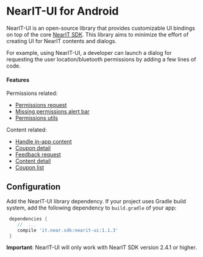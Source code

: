 # NearIT-UI for Android
NearIT-UI is an open-source library that provides customizable UI bindings on top of the core [NearIT SDK](https://github.com/nearit/Android-SDK).
This library aims to minimize the effort of creating UI for NearIT contents and dialogs.

For example, using NearIT-UI, a developer can launch a dialog for requesting the user location/bluetooth permissions by adding a few lines of code.

#### Features
Permissions related:
- [Permissions request](docs/PERMISSIONS.md)
- [Missing permissions alert bar](docs/PERMISSIONBAR.md)
- [Permissions utils](docs/PERMISSIONS_UTILS.md)

Content related:
- [Handle in-app content](docs/NOTIFICATIONS.md)
- [Coupon detail](docs/COUPON.md)
- [Feedback request](docs/FEEDBACK.md)
- [Content detail](docs/CONTENT.md)
- [Coupon list](docs/COUPON_LIST.md)

## Configuration
Add the NearIT-UI library dependency. If your project uses Gradle build system, add the following dependency to `build.gradle` of your app:

```groovy
 dependencies {
    //  ...
    compile 'it.near.sdk:nearit-ui:1.1.3'
 }
```

**Important**: NearIT-UI will only work with NearIT SDK version 2.4.1 or higher.